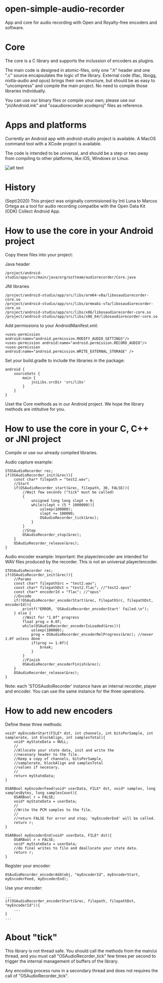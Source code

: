 # open-simple-audio-recorder
App and core for audio recording with Open and Royalty-free encoders and software.

# Core
The core is a C library and supports the inclussion of encoders as plugins.

The main code is designed in atomic-files, only one ".h" header and one ".c" source encapsulates the logic of the library. External code (flac, libogg, nixtla-audio and opus) brings their own structure, but should be as easy to "uncompress" and compile the main project. No need to compile those libraries individually.

You can use our binary files or compile your own; please use our "jni/Android.mk" and "osaudiorecorder.xcodeproj" files as reference.

# Apps and platforms
Currently an Android app with android-studio project is available. A MacOS command tool with a XCode project is available.

The code is intended to be universal, and should be a step or two away from compiling to other platforms, like iOS, Windows or Linux.

![alt text](res/screenshot/Screenshot_20200912-001218.png?raw=true "Android App")

# History
(Sept/2020) This project was originally commisioned by Inti Luna to Marcos Ortega as a tool for audio recording compatibe with the Open Data Kit (ODK) Collect Android App.

# How to use the core in your Android project
Copy these files into your project:

Java header
```
/project/android-studio/app/src/main/java/org/ostteam/audiorecorder/Core.java
```


JNI libraries
```
/project/android-studio/app/src/libs/arm64-v8a/libosaudiorecorder-core.so
/project/android-studio/app/src/libs/armeabi-v7a/libosaudiorecorder-core.so
/project/android-studio/app/src/libs/x86/libosaudiorecorder-core.so
/project/android-studio/app/src/libs/x86_64/libosaudiorecorder-core.so
```


Add permissions to your AndroidManifest.xml:

```
<uses-permission android:name="android.permission.MODIFY_AUDIO_SETTINGS"/>
<uses-permission android:name="android.permission.RECORD_AUDIO"/>
<uses-permission android:name="android.permission.WRITE_EXTERNAL_STORAGE" />
```


Set your build.gradle to include the libraries in the package:

```
android {
    sourceSets {
        main {
            jniLibs.srcDir 'src/libs'
        }
    }
}
```


Uset the Core methods as in our Android project. We hope the library methods are intitutive for you.

# How to use the core in your C, C++ or JNI project

Compile or use our already compiled libraries.

Audio capture example:

```
STOSAudioRecorder rec;
if(OSAudioRecorder_init(&rec)){
	const char* filepath = "test2.wav";
	//Start
	if(OSAudioRecorder_start(&rec, filepath, 30, FALSE)){
		//Wait few seconds ("tick" must be called)
		{
			unsigned long long slept = 0;
			while(slept < (5 * 1000000)){
				usleep(100000);
				slept += 100000; 
				OSAudioRecorder_tick(&rec);
			}
		}
		//Stop
		OSAudioRecorder_stop(&rec);
	}
	OSAudioRecorder_release(&rec);
}
```


Audio encoder example:
Important: the player/encoder are intended for WAV files produced by the recorder. This is not an universal player/encoder.

```
STOSAudioRecorder rec;
if(OSAudioRecorder_init(&rec)){
	//Params
	const char* filepathSrc = "test2.wav";
	const char* filepathDst = "test2.flac"; //"test2.opus"
	const char* encoderId = "flac"; //"opus"
	//Encode
	if(!OSAudioRecorder_encoderStart(&rec, filepathSrc, filepathDst, encoderId)){
		printf("ERROR, 'OSAudioRecorder_encoderStart' failed.\n");
	} else {
		//Wait for "1.0f" progress
		float prog = 0.0f;
		while(OSAudioRecorder_encoderIsLoaded(&rec)){
			usleep(100000);
			prog = OSAudioRecorder_encoderRelProgress(&rec); //never 1.0f unless done
			if(prog >= 1.0f){
				break;
			}
		}
		//Finish
		OSAudioRecorder_encoderFinish(&rec);
	}
	OSAudioRecorder_release(&rec);
}
```

Note: each 'STOSAudioRecorder' instance have an internal recorder, player and encoder. You can use the same instance for the three operations.

# How to add new encoders

Define these three methods:

```
void* myEncoderStart(FILE* dst, int channels, int bitsPerSample, int samplerate, int blockAlign, int samplesTotal){
	void* myStateData = NULL;
	//
	//Allocate your state data, init and write the
	//necesary header to the file.
	//Keep a copy of channels, bitsPerSample,
	//samplerate, blockAlign and samplesTotal
	//values if necesary.
	//
	return myStateData;
}

OSARBool myEncoderFeed(void* userData, FILE* dst, void* samples, long samplesBytes, long samplesCount){
	OSARBool r = FALSE;
	void* myStateData = userData;
	//
	//Write the PCM samples to the file.
	//
	//return FALSE for error and stop; 'myEncoderEnd' will be called.
	return r; 
}

OSARBool myEncoderEnd(void* userData, FILE* dst){
	OSARBool r = FALSE;
	void* myStateData = userData;
	//do final writes to file and deallocate your state data.
	return r;
}
```

Register your encoder:

```
OSAudioRecorder_encoderAdd(obj, "myEncoderId", myEncoderStart, myEncoderFeed, myEncoderEnd);
```

Use your encoder:

```
...
if(OSAudioRecorder_encoderStart(&rec, filepath, filepathDst, "myEncoderId")){
	...
}
...
```

# About "tick"

This library is not thread safe. You should call the methods from the main/ui thread, and you must call "OSAudioRecorder_tick" few times per second to trigger the internal management of buffers of the library.

Any encoding process runs in a secondary thread and does not requires the call of "OSAudioRecorder_tick".

